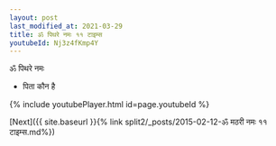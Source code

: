 ```yaml
---
layout: post
last_modified_at: 2021-03-29
title: ॐ पिथरे नमः ११ टाइम्स
youtubeId: Nj3z4fKmp4Y
---
```

 
 
 ॐ पिथरे नमः  
 
 -  पिता कौन है 
 
  
 
  
 
 
 
 
 
 


{% include youtubePlayer.html id=page.youtubeId %}
 
[Next]({{ site.baseurl }}{% link  split2/_posts/2015-02-12-ॐ मठरी नमः ११ टाइम्स.md%})
 
